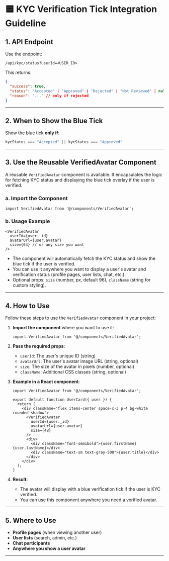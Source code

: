 # 🟦 KYC Verification Tick Integration Guideline

## 1. API Endpoint

Use the endpoint:

```
/api/kyc/status?userId=<USER_ID>
```

This returns:

```json
{
  "success": true,
  "status": "Accepted" | "Approved" | "Rejected" | "Not Reviewed" | null,
  "reason": "..." // only if rejected
}
```

---

## 2. When to Show the Blue Tick

Show the blue tick **only if**:

```js
kycStatus === "Accepted" || kycStatus === "Approved"
```

---

## 3. Use the Reusable VerifiedAvatar Component

A reusable `VerifiedAvatar` component is available. It encapsulates the logic for fetching KYC status and displaying the blue tick overlay if the user is verified.

### a. Import the Component

```tsx
import VerifiedAvatar from '@/components/VerifiedAvatar';
```

### b. Usage Example

```tsx
<VerifiedAvatar
  userId={user._id}
  avatarUrl={user.avatar}
  size={64} // or any size you want
/>
```

- The component will automatically fetch the KYC status and show the blue tick if the user is verified.
- You can use it anywhere you want to display a user's avatar and verification status (profile pages, user lists, chat, etc.).
- Optional props: `size` (number, px, default 96), `className` (string for custom styling).

---

## 4. How to Use

Follow these steps to use the `VerifiedAvatar` component in your project:

1. **Import the component** where you want to use it:
   ```tsx
   import VerifiedAvatar from '@/components/VerifiedAvatar';
   ```
2. **Pass the required props**:
   - `userId`: The user's unique ID (string)
   - `avatarUrl`: The user's avatar image URL (string, optional)
   - `size`: The size of the avatar in pixels (number, optional)
   - `className`: Additional CSS classes (string, optional)

3. **Example in a React component**:

   ```tsx
   import VerifiedAvatar from '@/components/VerifiedAvatar';

   export default function UserCard({ user }) {
     return (
       <div className="flex items-center space-x-3 p-4 bg-white rounded shadow">
         <VerifiedAvatar
           userId={user._id}
           avatarUrl={user.avatar}
           size={48}
         />
         <div>
           <div className="font-semibold">{user.firstName} {user.lastName}</div>
           <div className="text-sm text-gray-500">{user.title}</div>
         </div>
       </div>
     );
   }
   ```

4. **Result:**
   - The avatar will display with a blue verification tick if the user is KYC verified.
   - You can use this component anywhere you need a verified avatar.

---

## 5. Where to Use
- **Profile pages** (when viewing another user)
- **User lists** (search, admin, etc.)
- **Chat participants**
- **Anywhere you show a user avatar**

---

